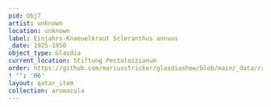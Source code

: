 ```yaml
---
pid: Obj7
artist: unknown
location: unknown
label: Einjahrs-Knaeuelkraut Scleranthus annuus
_date: 1925-1950
object_type: Glasdia
current_location: Stiftung Pestalozzianum
order: https://github.com/mariusstricker/glasdiashow/blob/main/_data/raw_images/glasdia/obj7.jpg
! '': '06'
layout: qatar_item
collection: arumacula
---
```

